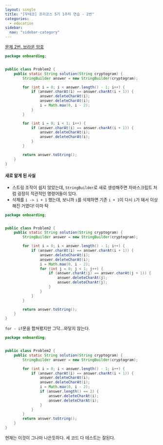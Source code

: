 ```yaml
---
layout: single
title: "[우테코] 프리코스 5기 1주차 연습 - 2번"
categories:
  - education
sidebar:
  nav: "sidebar-category"
---
```


[문제 2번. 브라운 암호](https://github.com/woowacourse-precourse/java-onboarding/blob/main/docs/PROBLEM2.md)


``` java
package onboarding;


public class Problem2 {
    public static String solution(String cryptogram) {
        StringBuilder answer = new StringBuilder(cryptogram);

        for (int i = 0; i < answer.length() - 1; i++) {
            if (answer.charAt(i) == answer.charAt(i + 1)) {
                answer.deleteCharAt(i);
                answer.deleteCharAt(i);
                i = Math.max(0, i - 2);
            }
        }

        for (int i = 0; i < 1; i++) {
            if (answer.charAt(i) == answer.charAt(i + 1)) {
                answer.deleteCharAt(i);
                answer.deleteCharAt(i);
            }
        }

        return answer.toString();
    }
}
```

#### 새로 알게 된 사실
- 스트링 조작이 쉽지 않았는데,  `StringBuilder`로 새로 생성해주면 자바스크립트 처럼 굉장히 직관적인 명령어들이 있다.
- 삭제를 `i -> i + 1` 했는데, 보니까 `i`를 삭제하면 기존 `i + 1`이 다시 `i`가 돼서 이상해진 거였다! 이마 탁

``` java
package onboarding;


public class Problem2 {
    public static String solution(String cryptogram) {
        StringBuilder answer = new StringBuilder(cryptogram);

        for (int i = 0; i < answer.length() - 1; i++) {
            if (answer.charAt(i) == answer.charAt(i + 1)) {
                answer.deleteCharAt(i);
                answer.deleteCharAt(i);
                i = Math.max(0, i - 2);
                for (int j = 0; j < 1; j++) {
                    if (answer.charAt(j) == answer.charAt(j + 1)) {
                        answer.deleteCharAt(j);
                        answer.deleteCharAt(j);
                    }
                }
            }
        }

        return answer.toString();
    }
}
```

`for - if`문을 합쳐봤지만 그닥...와닿지 않는다.

``` java
package onboarding;


public class Problem2 {
    public static String solution(String cryptogram) {
        StringBuilder answer = new StringBuilder(cryptogram);

        for (int i = 0; i < answer.length() - 1; i++) {
            if (answer.charAt(i) == answer.charAt(i + 1)) {
                answer.deleteCharAt(i);
                answer.deleteCharAt(i);
                i = Math.max(0, i - 2);
                if (answer.length() == 2) {
                    answer.deleteCharAt(i);
                    answer.deleteCharAt(i);
                }
            }
        }
        return answer.toString();
    }
}
```

현재는 이것이 그나마 나은듯하다. 세 코드 다 테스트는 잘된다.
